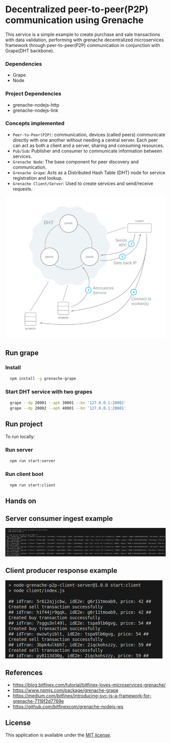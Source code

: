 # Decentralized peer-to-peer(P2P) communication using Grenache
This service is a simple example to create purchase and sale transactions with data validation, performing with grenache decentralized microservices framework through peer-to-peer(P2P) communication in conjunction with Grape(DHT backbone).

### Dependencies
* Grape
* Node

### Project Dependencies
* grenache-nodejs-http
* grenache-nodejs-link

### Concepts implemented

* `Peer-to-Peer(P2P)`: communication, devices (called peers) communicate directly with one another without needing a central server. Each peer can act as both a client and a server, sharing and consuming resources.
* `Pub/Sub`: Publisher and consumer to communicate information between services.
* `Grenache Node`: The base component for peer discovery and communication.
* `Grenache Grape`: Acts as a Distributed Hash Table (DHT) node for service registration and lookup.
* `Grenache Client/Server`: Used to create services and send/receive requests.

![](https://github.com/fernando-pires47/node-grenache-p2p-client-server/blob/main/images/dht-infra.png)

## Run grape

### Install

```bash
  npm install -g grenache-grape
```

### Start DHT service with two grapes

```bash
  grape --dp 20001 --aph 30001 --bn '127.0.0.1:20002'
  grape --dp 20002 --aph 40001 --bn '127.0.0.1:20001'
```

## Run project

To run locally:

### Run server

```bash
  npm run start:server
```

### Run client boot

```bash
  npm run start:client
```

## Hands on

## Server consumer ingest example

![](https://github.com/fernando-pires47/node-grenache-p2p-client-server/blob/main/images/server.png)

## Client producer response example

![](https://github.com/fernando-pires47/node-grenache-p2p-client-server/blob/main/images/client.png)

## References

* https://blog.bitfinex.com/tutorial/bitfinex-loves-microservices-grenache/
* https://www.npmjs.com/package/grenache-grape
* https://medium.com/bitfinex/introducing-svc-js-a-framework-for-grenache-7119f2d7769e
* https://github.com/bitfinexcom/grenache-nodejs-ws

## License

This application is available under the
[MIT license](https://opensource.org/licenses/MIT).







  
